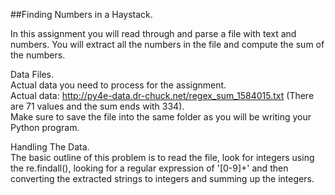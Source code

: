 ##Finding Numbers in a Haystack.  

In this assignment you will read through and parse a file with text and numbers. You will extract all the numbers in the file and compute the sum of the numbers.

Data Files.  
Actual data you need to process for the assignment.  
Actual data: http://py4e-data.dr-chuck.net/regex_sum_1584015.txt (There are 71 values and the sum ends with 334).  
Make sure to save the file into the same folder as you will be writing your Python program.

Handling The Data.  
The basic outline of this problem is to read the file, look for integers using the re.findall(), looking for a regular expression of '[0-9]+' and then converting the extracted strings to integers and summing up the integers.